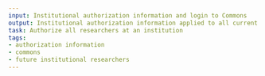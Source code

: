 ```yaml
---
input: Institutional authorization information and login to Commons
output: Institutional authorization information applied to all current and future institutional researchers
task: Authorize all researchers at an institution
tags:
- authorization information
- commons
- future institutional researchers
---
```

